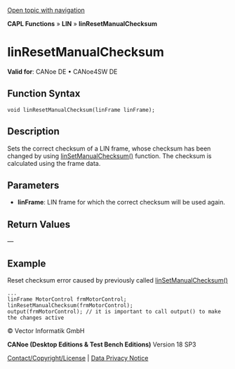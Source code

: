 [Open topic with navigation](../../../../../CANoeDEFamily.htm#Topics/CAPLFunctions/LIN/Functions/CAPLfunctionLINResetManualChecksum.md)

**CAPL Functions** » **LIN** » **linResetManualChecksum**

# linResetManualChecksum

**Valid for**: CANoe DE • CANoe4SW DE

## Function Syntax

```plaintext
void linResetManualChecksum(linFrame linFrame);
```

## Description

Sets the correct checksum of a LIN frame, whose checksum has been changed by using [linSetManualChecksum()](CAPLfunctionLINSetManualChecksum.md) function. The checksum is calculated using the frame data.

## Parameters

- **linFrame**: LIN frame for which the correct checksum will be used again.

## Return Values

—

## Example

Reset checksum error caused by previously called [linSetManualChecksum()](CAPLfunctionLINSetManualChecksum.md)

```plaintext
...
linFrame MotorControl frmMotorControl;
linResetManualChecksum(frmMotorControl);
output(frmMotorControl); // it is important to call output() to make the changes active
```

© Vector Informatik GmbH

**CANoe (Desktop Editions & Test Bench Editions)** Version 18 SP3

[Contact/Copyright/License](../../../Shared/ContactCopyrightLicense.md) | [Data Privacy Notice](https://www.vector.com/int/en/company/get-info/privacy-policy/)
